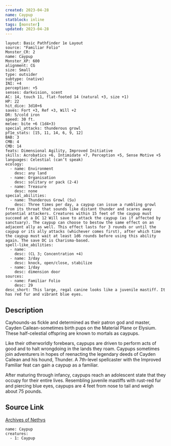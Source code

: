 ```yaml
---
created: 2023-04-28
name: Caypup
statblock: inline
tags: [monster]
updated: 2023-04-28
---
```

```statblock
layout: Basic Pathfinder 1e Layout
source: "Familiar Folio"
Monster_CR: 2
name: Caypup
Monster_XP: 600
alignment: CG
size: Small
type: outsider
subtype: (native)
INI: +4
perception: +5
senses: darkvision, scent
AC: 14, touch 11, flat-footed 14 (natural +3, size +1)
HP: 22
hit_dice: 3d10+6
saves: Fort +3, Ref +3, Will +2
DR: 5/cold iron
speed: 30 ft.
melee: bite +6 (1d4+3)
special_attacks: thunderous growl
pf1e_stats: [15, 11, 14, 6, 9, 12]
BAB: 3
CMB: 4
CMD: 14
feats: Dimensional Agility, Improved Initiative
skills: Acrobatics +6, Intimidate +7, Perception +5, Sense Motive +5
languages: Celestial (can’t speak)
ecology:
  - name: Environment
    desc: any land
  - name: Organisation
    desc: solitary or pack (2-4)
  - name: Treasure
    desc: none
special_abilities:
  - name: Thunderous Growl (Su)
    desc: Three times per day, a caypup can issue a rumbling growl from its throat that sounds like distant thunder and scares away potential attackers. Creatures within 15 feet of the caypup must succeed at a DC 12 Will save to attack the caypup (as if affected by sanctuary). The caypup can choose to bestow the same effect on an adjacent ally as well. This effect lasts for 3 rounds or until the caypup or its ally attacks (whichever comes first), after which time the caypup must wait at least 1d6 rounds before using this ability again. The save DC is Charisma-based.
spell-like_abilities:
  - name:
    desc: (CL 3; Concentration +4)
  - name: 3/day
    desc: knock, open/close, stabilize
  - name: 1/day
    desc: dimension door
sources:
  - name: Familiar Folio
    desc: 29
desc_short: This large, regal canine looks like a juvenile mastiff. It has red fur and vibrant blue eyes.
```
## Description
Cayhounds-as fickle and determined as their patron god and master, Cayden Cailean-sometimes birth pups on the Material Plane or Elysium. These half-celestial offspring are known to mortals as caypups.

 Like their otherworldly forebears, caypups are driven to perform acts of good and to halt wrongdoing in the lands they roam. Caypups sometimes join adventurers in hopes of reenacting the legendary deeds of Cayden Cailean and his hound, Thunder. A 7th-level spellcaster with the Improved Familiar feat can gain a caypup as a familiar.

 After maturing through infancy, caypups reach an adolescent state that they occupy for their entire lives. Resembling juvenile mastiffs with rust-red fur and piercing blue eyes, caypups are 4 feet from nose to tail and weigh about 75 pounds.
## Source Link
[Archives of Nethys](https://aonprd.com/MonsterDisplay.aspx?ItemName=Caypup)
```encounter-table
name: Caypup
creatures:
  - 1: Caypup
```
